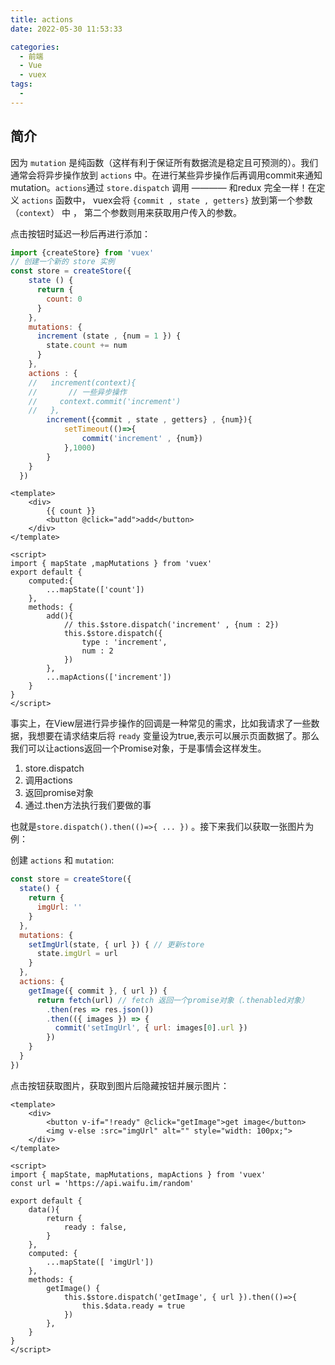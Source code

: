 ```yaml
---
title: actions
date: 2022-05-30 11:53:33

categories:
  - 前端
  - Vue
  - vuex
tags:
  - 
---
```


## 简介

因为 `mutation` 是纯函数（这样有利于保证所有数据流是稳定且可预测的）。我们通常会将异步操作放到 `actions` 中。在进行某些异步操作后再调用commit来通知mutation。`actions`通过 `store.dispatch` 调用 ———— 和redux 完全一样！在定义 `actions` 函数中， vuex会将 `{commit , state , getters}` 放到第一个参数（`context`） 中 ， 第二个参数则用来获取用户传入的参数。

点击按钮时延迟一秒后再进行添加：

```js
import {createStore} from 'vuex'
// 创建一个新的 store 实例
const store = createStore({
    state () {
      return {
        count: 0
      }
    },
    mutations: {
      increment (state , {num = 1 }) {
        state.count += num
      }
    },
    actions : {
    //   increment(context){
    //       // 一些异步操作
    //     context.commit('increment')
    //   },
        increment({commit , state , getters} , {num}){
            setTimeout(()=>{
                commit('increment' , {num})
            },1000)
        }
    }
  })

```

```vue
<template>
    <div>
        {{ count }}
        <button @click="add">add</button>
    </div>
</template>

<script>
import { mapState ,mapMutations } from 'vuex'
export default {
    computed:{
        ...mapState(['count'])
    },
    methods: {
        add(){
            // this.$store.dispatch('increment' , {num : 2})
            this.$store.dispatch({
                type : 'increment',
                num : 2
            })
        },
        ...mapActions(['increment'])
    }
}
</script>
```

事实上，在View层进行异步操作的回调是一种常见的需求，比如我请求了一些数据，我想要在请求结束后将 `ready` 变量设为true,表示可以展示页面数据了。那么我们可以让actions返回一个Promise对象，于是事情会这样发生。

1.  store.dispatch
2.  调用actions 
3.  返回promise对象
4.  通过.then方法执行我们要做的事

也就是`store.dispatch().then(()=>{ ... })` 。接下来我们以获取一张图片为例：

创建 `actions` 和 `mutation`:

```js
const store = createStore({
  state() {
    return {
      imgUrl: ''
    }
  },
  mutations: {
    setImgUrl(state, { url }) { // 更新store
      state.imgUrl = url
    }
  },
  actions: {
    getImage({ commit }, { url }) {
      return fetch(url) // fetch 返回一个promise对象（.thenabled对象）
        .then(res => res.json())
        .then(({ images }) => {
          commit('setImgUrl', { url: images[0].url })
        })
    }
  }
})

```

点击按钮获取图片，获取到图片后隐藏按钮并展示图片：

```vue
<template>
    <div>
        <button v-if="!ready" @click="getImage">get image</button>
        <img v-else :src="imgUrl" alt="" style="width: 100px;">
    </div>
</template>

<script>
import { mapState, mapMutations, mapActions } from 'vuex'
const url = 'https://api.waifu.im/random'

export default {
    data(){
        return {
            ready : false,
        }
    },
    computed: {
        ...mapState([ 'imgUrl'])
    },
    methods: {
        getImage() {
            this.$store.dispatch('getImage', { url }).then(()=>{
                this.$data.ready = true
            })
        },
    }
}
</script>

```